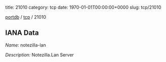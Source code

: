 title: 21010
category: tcp
date: 1970-01-01T00:00:00+0000
slug: tcp/21010

[portdb](/) / [tcp](/category/tcp.html) / 21010


## IANA Data

_Name:_ notezilla-lan

_Description:_ Notezilla.Lan Server

